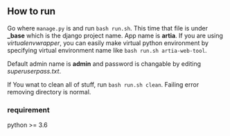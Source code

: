 ## How to run

Go where `manage.py` is and run `bash run.sh`. This time that file is under **_base** which is the django project name. App name is **artia**. If you are using *virtualenvwrapper*, you can easily make virtual python environment by specifying virtual environment name like `bash run.sh artia-web-tool`.

Default admin name is **admin** and password is changable by editing *superuserpass.txt*.

If You wnat to clean all of stuff, run `bash run.sh clean`. Failing error removing directory is normal.

### requirement

python >= 3.6
